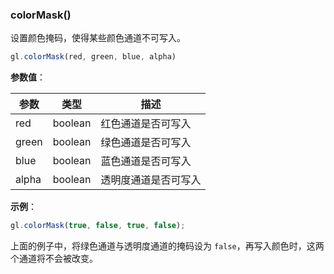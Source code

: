### colorMask()

设置颜色掩码，使得某些颜色通道不可写入。

```js
gl.colorMask(red, green, blue, alpha)
```

**参数值**：

|参数|类型|描述|
|-|-|-|
|red|boolean|红色通道是否可写入|
|green|boolean|绿色通道是否可写入|
|blue|boolean|蓝色通道是否可写入|
|alpha|boolean|透明度通道是否可写入|

**示例**：

```js
gl.colorMask(true, false, true, false);
```

上面的例子中，将绿色通道与透明度通道的掩码设为 `false`，再写入颜色时，这两个通道将不会被改变。
